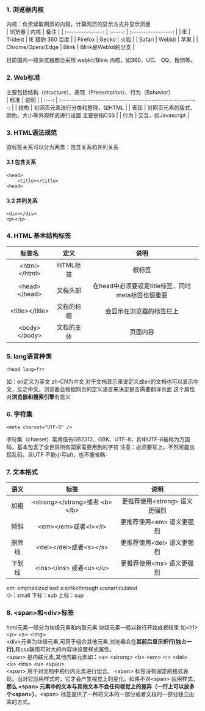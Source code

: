 ### 1. 浏览器内核 ###
内核：负责读取网页的内容，计算网页的显示方式并显示页面  
|      浏览器       |  内核   |        备注         |
| :---------------: | :-----: | :-----------------: |
|        IE         | Trident |  IE 猎豹 360 百度   |
|      Firefox      |  Gecko  |        火狐         |
|      Safari       | Webkit  |        苹果         |
| Chrome/Opera/Edge |  Blink  | Blink是Webkit的分支 |

目前国内一般浏览器都会采用 webkit/Blink 内核，如360、UC、 QQ、搜狗等。

### 2. Web标准 
主要包括结构（structure）、表现（Presentation）、行为（Bahavior）  
| 标准  |                            说明                            |
| :---: | :--------------------------------------------------------: |
| 结构  |              对网页元素进行分类和整理，如HTML              |
| 表现  | 对网页元素的版式、颜色、大小等外观样式进行设置 主要是指CSS |
| 行为  |                     交互，如Javascript                     |

### 3. HTML语法规范
双标签关系可以分为两类：包含关系和并列关系
#### 3.1 包含关系

    <head>
        <title></title>
    <head>
#### 3.2 并列关系
    <div></div>
    <p></p>
### 4. HTML 基本结构标签
|      标签名       |    定义    |                       说明                        |
| :---------------: | :--------: | :-----------------------------------------------: |
|  \<html>\</html>  |  HTML标签  |                      根标签                       |
|  \<head>\</head>  |  文档头部  | 在head中必须要设定title标签，同时meta标签也很重要 |
| \<title>\</title> | 文档的标题 |             会显示在浏览器的标签栏上              |
|  \<body>\</body>  | 文档的主体 |                     页面内容                      |

### 5. lang语言种类
    <head lang=fr>
如：en定义为英文 zh-CN为中文
对于文档显示来说定义成en的文档也可以显示中文，反之中文。浏览器会根据网页的定义语言来决定是否需要翻译页面
这个属性对**浏览器和搜索引擎**有意义
### 6. 字符集
    <meta charset="UTF-8" />
字符集（charset）常用值有GB2312、GBK、UTF-8，其中UTF-8被称为万国码，基本包含了全世界所有国家需要用到的字符
注意：必须要写上，不然可能出现乱码，且UTF 不能小写uft，也不能省略-
### 7. 文本格式
|  语义  |               标签                |              说明              |
| :----: | :-------------------------------: | :----------------------------: |
|  加粗  | \<strong>\</strong>或者 \<b>\</b> | 更推荐使用\<strong> 语义更强烈 |
|  倾斜  |     \<em>\</em>或者\<i>\</i>      |   更推荐使用\<em> 语义更强烈   |
| 删除线 |    \<del>\</del>或者\<s>\</s>     |  更推荐使用\<del> 语义更强烈   |
| 下划线 |    \<ins>\</ins> 或者\<u>\</u>    |  更推荐使用\<ins> 语义更强烈   |


em: emphasized text s:strikethrough  u:unarticulated  
小：small  下标：sub  上标：sup 

### 8. \<span>和\<div>标签
html元素一般分为块级元素和内联元素 块级元素一般以新行开始或者结束 如\<h1> \<p> \<a> \<img>  
\<div>元素为块级元素,可用于组合其他元素,浏览器会在**其前后显示折行(独占一行)**,和css联用可对大的内容块设置样式属性。  
\<span> 是内联元素,其他内联元素如：\<a> \<strong> \<b> \<em> \<i> \<del> \<s> \<ins> \<u> \<span>  
\<span> 用于对文档中的行内元素进行组合。
\<span> 标签没有固定的格式表现。当对它应用样式时，它才会产生视觉上的变化。如果不对\<span> 应用样式，**那么 \<span> 元素中的文本与其他文本不会任何视觉上的差异（一行上可以放多个\<span>）**。\<span> 标签提供了一种将文本的一部分或者文档的一部分独立出来的方式。

